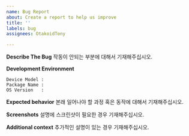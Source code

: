 ```yaml
---
name: Bug Report
about: Create a report to help us improve
title: ''
labels: bug
assignees: OtakoidTony

---
```


**Describe The Bug**
작동이 안되는 부분에 대해서 기재해주십시오.

**Development Environment**
```
Device Model :
Package Name : 
OS Version   : 
```
**Expected behavior**
본래 일어나야 할 과정 혹은 동작에 대해서 기재해주십시오.

**Screenshots**
설명에 스크린샷이 필요한 경우 기재해주십시오.

**Additional context**
추가적인 설명이 있는 경우 기재해주십시오.
